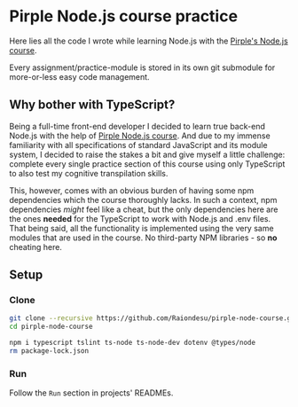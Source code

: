 # Pirple Node.js course practice
Here lies all the code I wrote while learning Node.js with the [Pirple's Node.js course](https://pirple.thinkific.com/courses/the-nodejs-master-class).

Every assignment/practice-module is stored in its own git submodule for more-or-less easy code management.

## Why bother with TypeScript?

Being a full-time front-end developer I decided to learn true back-end Node.js with the help of [Pirple Node.js course](https://pirple.thinkific.com/courses/the-nodejs-master-class). And due to my immense familiarity with all specifications of standard JavaScript and its module system, I decided to raise the stakes a bit and give myself a little challenge: complete every single practice section of this course using only TypeScript to also test my cognitive transpilation skills.

This, however, comes with an obvious burden of having some npm dependencies which the course thoroughly lacks. In such a context, npm dependencies *might* feel like a cheat, but the only dependencies here are the ones **needed** for the TypeScript to work with Node.js and .env files. That being said, all the functionality is implemented using the very same modules that are used in the course. No third-party NPM libraries - so **no** cheating here.

## Setup

### Clone
```bash
git clone --recursive https://github.com/Raiondesu/pirple-node-course.git
cd pirple-node-course

npm i typescript tslint ts-node ts-node-dev dotenv @types/node
rm package-lock.json
```

### Run
Follow the `Run` section in projects' READMEs.
